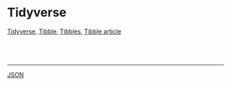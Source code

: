 # Tidyverse

[Tidyverse](https://www.tidyverse.org/),
[Tibble](https://tibble.tidyverse.org/),
[Tibbles](https://r4ds.had.co.nz/tibbles.html),
[Tibble article](https://tibble.tidyverse.org/articles/tibble.html)


    
```

```
    
```

```
    
```

```
    
```

```

<hr>

[JSON](./README.md)

